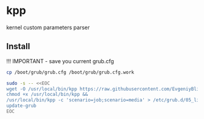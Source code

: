 # kpp
kernel custom parameters parser

## Install

!!! IMPORTANT - save you current grub.cfg

```sh
cp /boot/grub/grub.cfg /boot/grub/grub.cfg.work
```

```sh
sudo -s -- <<EOC
wget -O /usr/local/bin/kpp https://raw.githubusercontent.com/EvgeniyBlinov/kpp/master/kpp.py?t=`date +%s` &&
chmod +x /usr/local/bin/kpp &&
/usr/local/bin/kpp -c 'scenario=job;scenario=media' > /etc/grub.d/05_linux_kpp
update-grub
EOC
```
